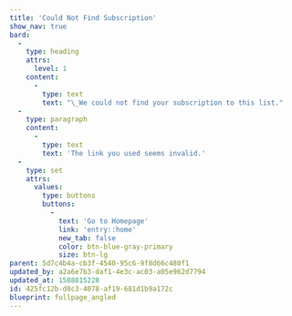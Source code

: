 ```yaml
---
title: 'Could Not Find Subscription'
show_nav: true
bard:
  -
    type: heading
    attrs:
      level: 1
    content:
      -
        type: text
        text: "\_We could not find your subscription to this list."
  -
    type: paragraph
    content:
      -
        type: text
        text: 'The link you used seems invalid.'
  -
    type: set
    attrs:
      values:
        type: buttons
        buttons:
          -
            text: 'Go to Homepage'
            link: 'entry::home'
            new_tab: false
            color: btn-blue-gray-primary
            size: btn-lg
parent: 5d7c4b4a-cb3f-4540-95c6-9f8d66c480f1
updated_by: a2a6e7b3-daf1-4e3c-ac03-a05e962d7794
updated_at: 1588815228
id: 425fc12b-d0c3-4078-af19-681d1b9a172c
blueprint: fullpage_angled
---
```

